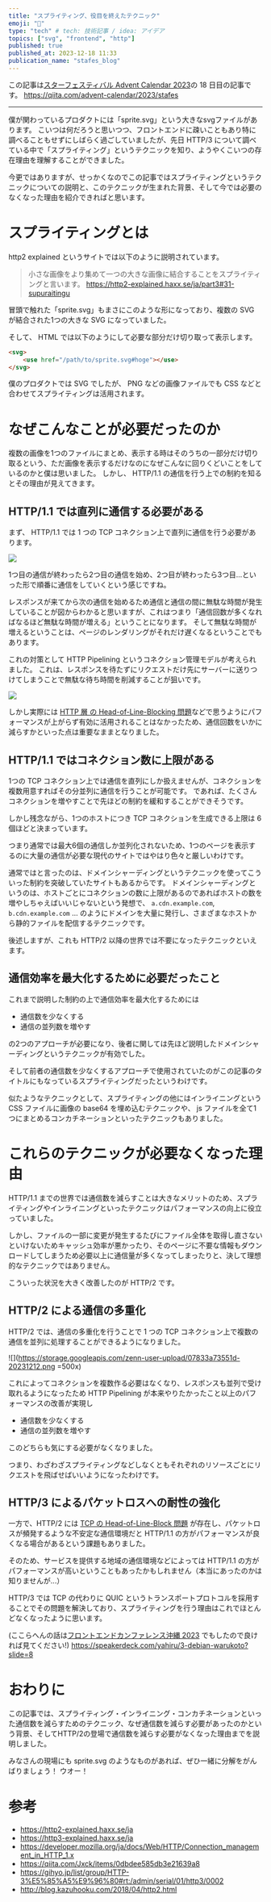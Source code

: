 ```yaml
---
title: "スプライティング、役目を終えたテクニック"
emoji: "🍣"
type: "tech" # tech: 技術記事 / idea: アイデア
topics: ["svg", "frontend", "http"]
published: true
published_at: 2023-12-18 11:33
publication_name: "stafes_blog"
---
```


この記事は[スターフェスティバル Advent Calendar 2023](https://qiita.com/advent-calendar/2023/stafes)の 18 日目の記事です。
https://qiita.com/advent-calendar/2023/stafes

---

僕が関わっているプロダクトには「sprite.svg」という大きなsvgファイルがあります。
こいつは何だろうと思いつつ、フロントエンドに疎いこともあり特に調べることもせずにしばらく過ごしていましたが、先日 HTTP/3 について調べている中で「スプライティング」というテクニックを知り、ようやくこいつの存在理由を理解することができました。

今更ではありますが、せっかくなのでこの記事ではスプライティングというテクニックについての説明と、このテクニックが生まれた背景、そして今では必要のなくなった理由を紹介できればと思います。

# スプライティングとは

http2 explained というサイトでは以下のように説明されています。

> 小さな画像をより集めて一つの大きな画像に結合することをスプライティングと言います。
https://http2-explained.haxx.se/ja/part3#31-supuraitingu

冒頭で触れた「sprite.svg」もまさにこのような形になっており、複数の SVG が結合された1つの大きな SVG になっていました。

そして、 HTML では以下のようにして必要な部分だけ切り取って表示します。

```html
<svg>
    <use href="/path/to/sprite.svg#hoge"></use>
</svg>
```

僕のプロダクトでは SVG でしたが、 PNG などの画像ファイルでも CSS などと合わせてスプライティングは活用されます。

# なぜこんなことが必要だったのか

複数の画像を1つのファイルにまとめ、表示する時はそのうちの一部分だけ切り取るという、ただ画像を表示するだけなのになぜこんなに回りくどいことをしているのかと僕は思いました。
しかし、 HTTP/1.1 の通信を行う上での制約を知るとその理由が見えてきます。

## HTTP/1.1 では直列に通信する必要がある

まず、 HTTP/1.1 では 1 つの TCP コネクション上で直列に通信を行う必要があります。

![](https://storage.googleapis.com/zenn-user-upload/ef7484d6ae22-20231212.png)

1つ目の通信が終わったら2つ目の通信を始め、2つ目が終わったら3つ目...といった形で順番に通信をしていくという感じですね。

レスポンスが来てから次の通信を始めるため通信と通信の間に無駄な時間が発生していることが図からわかると思いますが、これはつまり「通信回数が多くなればなるほど無駄な時間が増える」ということになります。
そして無駄な時間が増えるということは、ページのレンダリングがそれだけ遅くなるということでもあります。

これの対策として HTTP Pipelining というコネクション管理モデルが考えられました。
これは、レスポンスを待たずにリクエストだけ先にサーバーに送りつけてしまうことで無駄な待ち時間を削減することが狙いです。

![](https://storage.googleapis.com/zenn-user-upload/1803c8784cee-20231212.png)

しかし実際には [HTTP 層 の Head-of-Line-Blocking 問題](https://qiita.com/Jxck/items/0dbdee585db3e21639a8)などで思うようにパフォーマンスが上がらず有効に活用されることはなかったため、通信回数をいかに減らすかといった点は重要なままとなりました。

## HTTP/1.1 ではコネクション数に上限がある

1つの TCP コネクション上では通信を直列にしか扱えませんが、コネクションを複数用意すればその分並列に通信を行うことが可能です。
であれば、たくさんコネクションを増やすことで先ほどの制約を緩和することができそうです。

しかし残念ながら、1つのホストにつき TCP コネクションを生成できる上限は 6 個ほどと決まっています。

つまり通常では最大6個の通信しか並列化されないため、1つのページを表示するのに大量の通信が必要な現代のサイトではやはり色々と厳しいわけです。

通常ではと言ったのは、ドメインシャーディングというテクニックを使ってこういった制約を突破していたサイトもあるからです。
ドメインシャーディングというのは、ホストごとにコネクションの数に上限があるのであればホストの数を増やしちゃえばいいじゃないという発想で、 `a.cdn.example.com`, `b.cdn.example.com` ... のようにドメインを大量に発行し、さまざまなホストから静的ファイルを配信するテクニックです。

後述しますが、これも HTTP/2 以降の世界では不要になったテクニックといえます。

## 通信効率を最大化するために必要だったこと

これまで説明した制約の上で通信効率を最大化するためには

- 通信数を少なくする
- 通信の並列数を増やす

の2つのアプローチが必要になり、後者に関しては先ほど説明したドメインシャーディングというテクニックが有効でした。

そして前者の通信数を少なくするアプローチで使用されていたのがこの記事のタイトルにもなっているスプライティングだったというわけです。

似たようなテクニックとして、スプライティングの他にはインライニングという CSS ファイルに画像の base64 を埋め込むテクニックや、 js ファイルを全て1つにまとめるコンカチネーションといったテクニックもありました。


# これらのテクニックが必要なくなった理由

HTTP/1.1 までの世界では通信数を減らすことは大きなメリットのため、スプライティングやインライニングといったテクニックはパフォーマンスの向上に役立っていました。

しかし、ファイルの一部に変更が発生するたびにファイル全体を取得し直さないといけないためキャッシュ効率が悪かったり、そのページに不要な情報もダウンロードしてしまうため必要以上に通信量が多くなってしまったりと、決して理想的なテクニックではありません。

こういった状況を大きく改善したのが HTTP/2 です。

## HTTP/2 による通信の多重化

HTTP/2 では、通信の多重化を行うことで 1 つの TCP コネクション上で複数の通信を並列に処理することができるようになりました。

![](https://storage.googleapis.com/zenn-user-upload/07833a73551d-20231212.png =500x)

これによってコネクションを複数作る必要はなくなり、レスポンスも並列で受け取れるようになったため HTTP Pipelining が本来やりたかったこと以上のパフォーマンスの改善が実現し

- 通信数を少なくする
- 通信の並列数を増やす

このどちらも気にする必要がなくなりました。

つまり、わざわざスプライティングなどしなくともそれぞれのリソースごとにリクエストを飛ばせばいいようになったわけです。

## HTTP/3 によるパケットロスへの耐性の強化

一方で、HTTP/2 には [TCP の Head-of-Line-Block 問題](https://qiita.com/Jxck/items/0dbdee585db3e21639a8#tcp-%E3%81%AE-hol-blocking) が存在し、パケットロスが頻発するような不安定な通信環境だと HTTP/1.1 の方がパフォーマンスが良くなる場合があるという課題もありました。

そのため、サービスを提供する地域の通信環境などによっては HTTP/1.1 の方がパフォーマンスが高いということもあったかもしれません（本当にあったのかは知りませんが...）

HTTP/3 では TCP の代わりに QUIC というトランスポートプロトコルを採用することでその問題を解決しており、スプライティングを行う理由はこれでほとんどなくなったように思います。

(ここらへんの話は[フロントエンドカンファレンス沖縄 2023](https://front-okinawa.connpass.com/event/299738/) でもしたので良ければ見てください!)
https://speakerdeck.com/yahiru/3-debian-warukoto?slide=8

# おわりに

この記事では、スプライティング・インライニング・コンカチネーションといった通信数を減らすためのテクニック、なぜ通信数を減らす必要があったのかという背景、そしてHTTP/2の登場で通信数を減らす必要がなくなった理由までを説明しました。

みなさんの現場にも sprite.svg のようなものがあれば、ぜひ一緒に分解をがんばりましょう！
ウオー！

# 参考
- https://http2-explained.haxx.se/ja
- https://http3-explained.haxx.se/ja
- https://developer.mozilla.org/ja/docs/Web/HTTP/Connection_management_in_HTTP_1.x
- https://qiita.com/Jxck/items/0dbdee585db3e21639a8
- https://gihyo.jp/list/group/HTTP-3%E5%85%A5%E9%96%80#rt:/admin/serial/01/http3/0002
- http://blog.kazuhooku.com/2018/04/http2.html